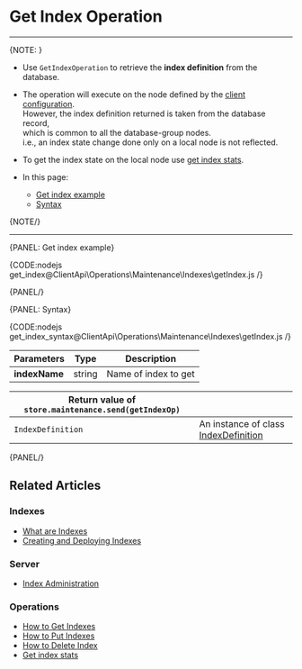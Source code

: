 # Get Index Operation

---

{NOTE: }

* Use `GetIndexOperation` to retrieve the __index definition__ from the database.

* The operation will execute on the node defined by the [client configuration](../../../../client-api/configuration/load-balance/overview#client-logic-for-choosing-a-node).  
  However, the index definition returned is taken from the database record,  
  which is common to all the database-group nodes.  
  i.e., an index state change done only on a local node is not reflected.  

* To get the index state on the local node use [get index stats](../../../../client-api/operations/maintenance/indexes/get-index-stats).

* In this page:
    * [Get index example](../../../../client-api/operations/maintenance/indexes/get-index#get-index-example)
    * [Syntax](../../../../client-api/operations/maintenance/indexes/get-index#syntax)

{NOTE/}

---

{PANEL: Get index example}

{CODE:nodejs get_index@ClientApi\Operations\Maintenance\Indexes\getIndex.js /}

{PANEL/}

{PANEL: Syntax}

{CODE:nodejs get_index_syntax@ClientApi\Operations\Maintenance\Indexes\getIndex.js /}

| Parameters | Type | Description |
| - | - | - |
| __indexName__ | string | Name of index to get |

| Return value of `store.maintenance.send(getIndexOp)` | |
|- | - |
| `IndexDefinition` | An instance of class [IndexDefinition](../../../../client-api/operations/maintenance/indexes/put-indexes#indexDefinition) |

{PANEL/}

## Related Articles

### Indexes

- [What are Indexes](../../../../indexes/what-are-indexes)
- [Creating and Deploying Indexes](../../../../indexes/creating-and-deploying)

### Server

- [Index Administration](../../../../server/administration/index-administration)

### Operations

- [How to Get Indexes](../../../../client-api/operations/maintenance/indexes/get-indexes)
- [How to Put Indexes](../../../../client-api/operations/maintenance/indexes/put-indexes)
- [How to Delete Index](../../../../client-api/operations/maintenance/indexes/delete-index)
- [Get index stats](../../../../client-api/operations/maintenance/indexes/get-index-stats)
